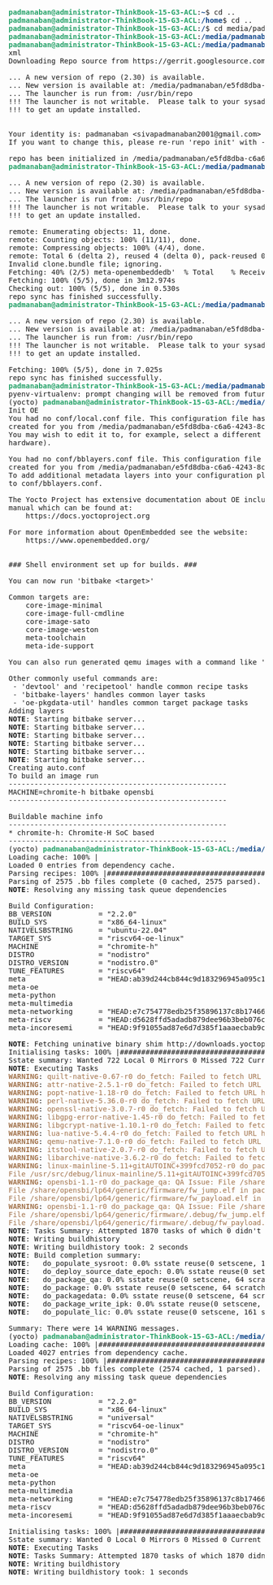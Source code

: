 <pre><font color="#26A269"><b>padmanaban@administrator-ThinkBook-15-G3-ACL</b></font>:<font color="#12488B"><b>~</b></font>$ cd ..
<font color="#26A269"><b>padmanaban@administrator-ThinkBook-15-G3-ACL</b></font>:<font color="#12488B"><b>/home</b></font>$ cd ..
<font color="#26A269"><b>padmanaban@administrator-ThinkBook-15-G3-ACL</b></font>:<font color="#12488B"><b>/</b></font>$ cd media/padmanaban/e5fd8dba-c6a6-4243-8cee-aed03004ac1d/
<font color="#26A269"><b>padmanaban@administrator-ThinkBook-15-G3-ACL</b></font>:<font color="#12488B"><b>/media/padmanaban/e5fd8dba-c6a6-4243-8cee-aed03004ac1d</b></font>$ mkdir re2
<font color="#26A269"><b>padmanaban@administrator-ThinkBook-15-G3-ACL</b></font>:<font color="#12488B"><b>/media/padmanaban/e5fd8dba-c6a6-4243-8cee-aed03004ac1d/re2</b></font>$ repo init -u https://gitlab.incoresemi.com/software/meta-incoresemi -m tools/manifests/incoresemi.
xml
Downloading Repo source from https://gerrit.googlesource.com/git-repo

... A new version of repo (2.30) is available.
... New version is available at: /media/padmanaban/e5fd8dba-c6a6-4243-8cee-aed03004ac1d/re2/.repo/repo/repo
... The launcher is run from: /usr/bin/repo
!!! The launcher is not writable.  Please talk to your sysadmin or distro
!!! to get an update installed.


Your identity is: padmanaban &lt;sivapadmanaban2001@gmail.com&gt;
If you want to change this, please re-run &apos;repo init&apos; with --config-name

repo has been initialized in /media/padmanaban/e5fd8dba-c6a6-4243-8cee-aed03004ac1d/re2
<font color="#26A269"><b>padmanaban@administrator-ThinkBook-15-G3-ACL</b></font>:<font color="#12488B"><b>/media/padmanaban/e5fd8dba-c6a6-4243-8cee-aed03004ac1d/re2</b></font>$ repo sync

... A new version of repo (2.30) is available.
... New version is available at: /media/padmanaban/e5fd8dba-c6a6-4243-8cee-aed03004ac1d/re2/.repo/repo/repo
... The launcher is run from: /usr/bin/repo
!!! The launcher is not writable.  Please talk to your sysadmin or distro
!!! to get an update installed.

remote: Enumerating objects: 11, done.
remote: Counting objects: 100% (11/11), done.
remote: Compressing objects: 100% (4/4), done.
remote: Total 6 (delta 2), reused 4 (delta 0), pack-reused 0
Invalid clone.bundle file; ignoring.
Fetching: 40% (2/5) meta-openembeddedb&apos;  % Total    % Received % Xferd  Average Speed   Time    Time     Time  Current\n                                 Dload  Upload   Total   Spent    Left  Speed\n\r  0     0    0     0    0     0      0      0 --:--:-- --:--:-- --:--:--     0\r  0     0    0     0    0     0      0      0 --:--:--  0:00:01 --:--:--     0\r  0     0    0     0    0     0      0      0 --:--:--  0:00:02 --:--:--     0\r  0     0    0     0    0     0      0      0 --:--:--  0:00:03 --:--:--     0\r  0     0    0     0    0     0      0      0 --:--:--  0:00:04 --:--:--     0\r  0     0    0     0    0     0      0      0 --:--:--  0:00:05 --:--:--     0\r  0     0    0     0    0     0      0      0 --:--:--  0:00:06 --:--:--     0\r  0     0    0     0    0     0      0      0 --:--:--  0:00:07 --:--:--     0\r  0     0    0     0    0     0      0      0 --:--:--  0:00:08 --:--:--     0\r  0     0    0     0    0     0      0      0 --:--:--  0:00:09 --:--:--     0\r  0     0    0     0    0     0      0      0 --:--:--  0:00:10 --:--:--     0\r  0     0    0     0    0     0      0      0 --:--:--  0:00:11 --:--:--     0\r  0     0    0     0    0     0      0      0 --:--:--  0:00:12 --:--:--     0\r  0     0    0     0    0     0      0      0 --:--:--  0:00:13 --:--:--     0\r  0     0    0     0    0     0      0      0 --:--:--  0:00:14 --:--:--     0\r  0     0    0     0    0     0      0      0 --:--:--  0:00:15 --:--:--     0\r  0     0    0     0    0     0      0      0 --:--:--  0:00:16 --:--:--     0\r  0     0    0     0    0     0      0      0 --:--:--  0:00:17 --:--:--     0\r  0     0    0     0    0     0      0      0 --:--:--  0:00:18 --:--:--     0\r  0     0    0     0    0     0      0      0 --:--:--  0:00:19 --:--:--     0\r  0     0    0     0    0     0      0      0 --:--:--  0:00:20 --:--:--     0\r  0     0    0     0    0     0      0      0 --:--:--  0:00:21 --:--:--     0\r  0     0    0     0    0     0      0      0 --:--:--  0:00:22 --:--:--     0\r  0     0    0     0    0     0      0      0 --:--:--  0:00:23 --:--:--     0\r  0     0    0     0    0     0      0      0 --:--:--  0:00:24 --:--:--     0\r  0     0    0     0    0     0      0      0 --:--:--  0:00:25 --:--:--     0\r  0     0    0     0    0     0      0      0 --:--:--  0:00:26 --:--:--     0\r  0     0    0     0    0     0      0      0 --:--:--  0:00:27 --:--:--     0\r  0     0    0     0    0     0      0      0 --:--:--  0:00:28 --:--:--     0\r  0     0    0     0    0     0      0      0 --:--:--  0:00:29 --:--:--     0\r  0     0    0     0    0     0      0      0 --:--:--  0:00:30 --:--:--     0\r  0     0    0     0    0     0      0      0 --:--:--  0:00:31 --:--:--     0\r  0     0    0     0    0     0      0      0 --:--:--  0:00:32 --:--:--     0\r  0     0    0     0    0     0      0      0 --:--:--  0:00:33 --:--:--     0\r  0     0    0     0    0     0      0      0 --:--:--  0:00:34 --:--:--     0\r  0     0    0     0    0     0      0      0 --:--:--  0:00:35 --:--:--     0\r  0     0    0     0    0     0      0      0 --:--:--  0:00:36 --:--:--     0\r  0     0    0     0    0     0      0      0 --:--:--  0:00:37 --:--:--     0\r  0     0    0     0    0     0      0      0 --:--:--  0:00:38 --:--:--     0\r  0     0    0     0    0     0      0      0 --:--:--  0:00:39 --:--:--     0\r  0     0    0     0    0     0      0      0 --:--:--  0:00:40 --:--:--     0\r  0     0    0     0    0     0      0      0 --:--:--  0:00:41 --:--:--     0\r  0     0    0     0    0     0      0      0 --:--:--  0:00:42 --:--:--     0\r  0     0    0     0    0     0      0      0 --:--:--  0:00:43 --:--:--     0\r  0     0    0     0    0     0      0      0 --:--:--  0:00:44 --:--:--     0\r  0     0    0     0    0     0      0      0 --:--:--  0:00:45 --:--:--     0\r  0     0    0     0    0     0      0      0 --:--:--  0:00:46 --:--:--     0\r  0     0    0     0    0     0      0      0 --:--:--  0:00:47 --:--:--     0\r  0     0    0     0    0     0      0      0 --:--:--  0:00:48 --:--:--     0\r  0     0    0     0    0     0      0      0 --:--:--  0:00:49 --:--:--     0\r  0     0    0     0    0     0      0      0 --:--:--  0:00:50 --:--:--     0\r  0     0    0     0    0     0      0      0 --:--:--  0:00:51 --:--:--     0\r  0     0    0     0    0     0      0      0 --:--:--  0:00:52 --:--:--     0\r  0     0    0     0    0     0      0      0 --:--:--  0:00:53 --:--:--     0\r  0     0    0     0    0     0      0      0 --:--:--  0:00:54 --:--:--     0\r  0     0    0     0    0     0      0      0 --:--:--  0:00:55 --:--:--     0\r  0     0    0     0    0     0      0      0 --:--:--  0:00:56 --:--:--     0\r  0     0    0     0    0     0      0      0 --:--:--  0:00:57 --:--:--     0\r  0     0    0     0    0     0      0      0 --:--:--  0:00:58 --:--:--     0\r  0     0    0     0    0     0      0      0 --:--:--  0:00:59 --:--:--     0\r  0     0    0     0    0     0      0      0 --:--:--  0:01:00 --:--:--     0\r  0     0    0     0    0     0      0      0 --:--:--  0:01:01 --:--:--     0\r  0     0    0     0    0     0      0      0 --:--:--  0:01:02 --:--:--     0\r  0     0    0     0    0     0      0      0 --:--:--  0:01:03 --:--:--     0\r  0     0    0     0    0     0      0      0 --:--:--  0:01:04 --:--:--     0\r  0     0    0     0    0     0      0      0 --:--:--  0:01:05 --:--:--     0\r  0     0    0     0    0     0      0      0 --:--:--  0:01:06 --:--:--     0\r  0     0    0     0    0     0      0      0 --:--:--  0:01:07 --:--:--     0\r  0     0    0     0    0     0      0      0 --:--:--  0:01:08 --:--:--     0\r  0     0    0     0    0     0      0      0 --:--:--  0:01:09 --:--:--     0\r  0     0    0     0    0     0      0      0 --:--:--  0:01:10 --:--:--     0\r  0     0    0     0    0     0      0      0 --:--:--  0:01:11 --:--:--     0\r  0     0    0     0    0     0      0      0 --:--:--  0:01:12 --:--:--     0\r  0     0    0     0    0     0      0      0 --:--:--  0:01:13 --:--:--     0\r  0     0    0     0    0     0      0      0 --:--:--  0:01:14 --:--:--     0\r  0     0    0     0    0     0      0      0 --:--:--  0:01:15 --:--:--     0\r  0     0    0     0    0     0      0      0 --:--:--  0:01:16 --:--:--     0\r  0     0    0     0    0     0      0      0 --:--:--  0:01:17 --:--:--     0\r  0     0    0     0    0     0      0      0 --:--:--  0:01:18 --:--:--     0\r  0     0    0     0    0     0      0      0 --:--:--  0:01:19 --:--:--     0\r  0     0    0     0    0     0      0      0 --:--:--  0:01:20 --:--:--     0\r  0     0    0     0    0     0      0      0 --:--:--  0:01:21 --:--:--     0\r  0     0    0     0    0     0      0      0 --:--:--  0:01:22 --:--:--     0\r  0     0    0     0    0     0      0      0 --:--:--  0:01:23 --:--:--     0\r  0     0    0     0    0     0      0      0 --:--:--  0:01:24 --:--:--     0\r  0     0    0     0    0     0      0      0 --:--:--  0:01:25 --:--:--     0\r  0     0    0     0    0     0      0      0 --:--:--  0:01:26 --:--:--     0\r  0     0    0     0    0     0      0      0 --:--:--  0:01:27 --:--:--     0\r  0     0    0     0    0     0      0      0 --:--:--  0:01:28 --:--:--     0\r  0     0    0     0    0     0      0      0 --:--:--  0:01:29 --:--:--     0\r  0     0    0     0    0     0      0      0 --:--:--  0:01:30 --:--:--     0\r  0     0    0     0    0     0      0      0 --:--:--  0:01:31 --:--:--     0\r  0     0    0     0    0     0      0      0 --:--:--  0:01:32 --:--:--     0\r  0     0    0     0    0     0      0      0 --:--:--  0:01:33 --:--:--     0\r  0     0    0     0    0     0      0      0 --:--:--  0:01:34 --:--:--     0\r  0     0    0     0    0     0      0      0 --:--:--  0:01:35 --:--:--     0\r  0     0    0     0    0     0      0      0 --:--:--  0:01:36 --:--:--     0\r  0     0    0     0    0     0      0      0 --:--:--  0:01:37 --:--:--     0\r  0     0    0     0    0     0      0      0 --:--:--  0:01:38 --:--:--     0\r  0     0    0     0    0     0      0      0 --:--:--  0:01:39 --:--:--     0\r  0     0    0     0    0     0      0      0 --:--:--  0:01:40 --:--:--     0\r  0     0    0     0    0     0      0      0 --:--:--  0:01:41 --:--:--     0\r  0     0    0     0    0     0      0      0 --:--:--  0:01:42 --:--:--     0\r  0     0    0     0    0     0      0      0 --:--:--  0:01:43 --:--:--     0\r  0     0    0     0    0     0      0      0 --:--:--  0:01:44 --:--:--     0\r  0     0    0     0    0     0      0      0 --:--:--  0:01:45 --:--:--     0\r  0     0    0     0    0     0      0      0 --:--:--  0:01:46 --:--:--     0\r  0     0    0     0    0     0      0      0 --:--:--  0:01:47 --:--:--     0\r  0     0    0     0    0     0      0      0 --:--:--  0:01:48 --:--:--     0\r  0     0    0     0    0     0      0      0 --:--:--  0:01:49 --:--:--     0\r  0     0    0     0    0     0      0      0 --:--:--  0:01:50 --:--:--     0\r  0     0    0     0    0     0      0      0 --:--:--  0:01:51 --:--:--     0\r  0     0    0     0    0     0      0      0 --:--:--  0:01:52 --:--:--     0\r  0     0    0     0    0     0      0      0 --:--:--  0:01:53 --:--:--     0\r  0     0    0     0    0     0      0      0 --:--:--  0:01:54 --:--:--     0\r  0     0    0     0    0     0      0      0 --:--:--  0:01:55 --:--:--     0\r  0     0    0     0    0     0      0      0 --:--:--  0:01:56 --:--:--     0\r  0     0    0     0    0     0      0      0 --:--:--  0:01:57 --:--:--     0\r  0     0    0     0    0     0      0      0 --:--:--  0:01:58 --:--:--     0\r  0     0    0     0    0     0      0      0 --:--:--  0:01:59 --:--:--     0\r  0     0    0     0    0     0      0      0 --:--:--  0:02:00 --:--:--     0\r  0     0    0     0    0     0      0      0 --:--:--  0:02:01 --:--:--     0\r  0     0    0     0    0     0      0      0 --:--:--  0:02:02 --:--:--     0\r  0     0    0     0    0     0      0      0 --:--:--  0:02:03 --:--:--     0\r  0     0    0     0    0     0      0      0 --:--:--  0:02:04 --:--:--     0\r  0     0    0     0    0     0      0      0 --:--:--  0:02:05 --:--:--     0\r  0     0    0     0    0     0      0      0 --:--:--  0:02:06 --:--:--     0\r  0     0    0     0    0     0      0      0 --:--:--  0:02:07 --:--:--     0\r  0     0    0     0    0     0      0      0 --:--:--  0:02:08 --:--:--     0\r  0     0    0     0    0     0      0      0 --:--:--  0:02:09 --:--:--     0\r  0     0    0     0    0     0      0      0 --:--:--  0:02:09 --:--:--     0\ncurl: (28) Failed to connect to github.com port 443 after 129452 ms: Connection timed out\n&apos;
Fetching: 100% (5/5), done in 3m12.974s
Checking out: 100% (5/5), done in 0.530s
repo sync has finished successfully.
<font color="#26A269"><b>padmanaban@administrator-ThinkBook-15-G3-ACL</b></font>:<font color="#12488B"><b>/media/padmanaban/e5fd8dba-c6a6-4243-8cee-aed03004ac1d/re2</b></font>$ repo sync

... A new version of repo (2.30) is available.
... New version is available at: /media/padmanaban/e5fd8dba-c6a6-4243-8cee-aed03004ac1d/re2/.repo/repo/repo
... The launcher is run from: /usr/bin/repo
!!! The launcher is not writable.  Please talk to your sysadmin or distro
!!! to get an update installed.

Fetching: 100% (5/5), done in 7.025s
repo sync has finished successfully.
<font color="#26A269"><b>padmanaban@administrator-ThinkBook-15-G3-ACL</b></font>:<font color="#12488B"><b>/media/padmanaban/e5fd8dba-c6a6-4243-8cee-aed03004ac1d/re2</b></font>$ pyenv activate yocto 
pyenv-virtualenv: prompt changing will be removed from future release. configure `export PYENV_VIRTUALENV_DISABLE_PROMPT=1&apos; to simulate the behavior.
(yocto) <font color="#26A269"><b>padmanaban@administrator-ThinkBook-15-G3-ACL</b></font>:<font color="#12488B"><b>/media/padmanaban/e5fd8dba-c6a6-4243-8cee-aed03004ac1d/re2</b></font>$ . ./meta-incoresemi/setup.sh
Init OE
You had no conf/local.conf file. This configuration file has therefore been
created for you from /media/padmanaban/e5fd8dba-c6a6-4243-8cee-aed03004ac1d/re2/openembedded-core/meta/conf/templates/default/local.conf.sample
You may wish to edit it to, for example, select a different MACHINE (target
hardware).

You had no conf/bblayers.conf file. This configuration file has therefore been
created for you from /media/padmanaban/e5fd8dba-c6a6-4243-8cee-aed03004ac1d/re2/openembedded-core/meta/conf/templates/default/bblayers.conf.sample
To add additional metadata layers into your configuration please add entries
to conf/bblayers.conf.

The Yocto Project has extensive documentation about OE including a reference
manual which can be found at:
    https://docs.yoctoproject.org

For more information about OpenEmbedded see the website:
    https://www.openembedded.org/


### Shell environment set up for builds. ###

You can now run &apos;bitbake &lt;target&gt;&apos;

Common targets are:
    core-image-minimal
    core-image-full-cmdline
    core-image-sato
    core-image-weston
    meta-toolchain
    meta-ide-support

You can also run generated qemu images with a command like &apos;runqemu qemux86-64&apos;.

Other commonly useful commands are:
 - &apos;devtool&apos; and &apos;recipetool&apos; handle common recipe tasks
 - &apos;bitbake-layers&apos; handles common layer tasks
 - &apos;oe-pkgdata-util&apos; handles common target package tasks
Adding layers
<b>NOTE</b>: Starting bitbake server...
<b>NOTE</b>: Starting bitbake server...
<b>NOTE</b>: Starting bitbake server...
<b>NOTE</b>: Starting bitbake server...
<b>NOTE</b>: Starting bitbake server...
<b>NOTE</b>: Starting bitbake server...
Creating auto.conf
To build an image run
---------------------------------------------------
MACHINE=chromite-h bitbake opensbi
---------------------------------------------------

Buildable machine info
---------------------------------------------------
* chromite-h: Chromite-H SoC based
---------------------------------------------------
(yocto) <font color="#26A269"><b>padmanaban@administrator-ThinkBook-15-G3-ACL</b></font>:<font color="#12488B"><b>/media/padmanaban/e5fd8dba-c6a6-4243-8cee-aed03004ac1d/re2/build</b></font>$ MACHINE=chromite-h bitbake opensbi
Loading cache: 100% |                                                                                                                                                                      | ETA:  --:--:--
Loaded 0 entries from dependency cache.
Parsing recipes: 100% |#####################################################################################################################################################################| Time: 0:00:37
Parsing of 2575 .bb files complete (0 cached, 2575 parsed). 4028 targets, 452 skipped, 0 masked, 0 errors.
<b>NOTE</b>: Resolving any missing task queue dependencies

Build Configuration:
BB_VERSION           = &quot;2.2.0&quot;
BUILD_SYS            = &quot;x86_64-linux&quot;
NATIVELSBSTRING      = &quot;ubuntu-22.04&quot;
TARGET_SYS           = &quot;riscv64-oe-linux&quot;
MACHINE              = &quot;chromite-h&quot;
DISTRO               = &quot;nodistro&quot;
DISTRO_VERSION       = &quot;nodistro.0&quot;
TUNE_FEATURES        = &quot;riscv64&quot;
meta                 = &quot;HEAD:ab39d244cb844c9d183296945a095c17fdfef29e&quot;
meta-oe              
meta-python          
meta-multimedia      
meta-networking      = &quot;HEAD:e7c754778edb25f35896137c8b174669392c492a&quot;
meta-riscv           = &quot;HEAD:d5628ffd5adadb879dee96b3beb076ca2abfcf6d&quot;
meta-incoresemi      = &quot;HEAD:9f91055ad87e6d7d385f1aaaecbab9c31f5b4cf3&quot;

<b>NOTE</b>: Fetching uninative binary shim http://downloads.yoctoproject.org/releases/uninative/3.8.1/x86_64-nativesdk-libc-3.8.1.tar.xz;sha256sum=5fab9a5c97fc73a21134e5a81f74498cbaecda75d56aab971c934e0b803bcc00 (will check PREMIRRORS first)
Initialising tasks: 100% |##################################################################################################################################################################| Time: 0:00:02
Sstate summary: Wanted 722 Local 0 Mirrors 0 Missed 722 Current 0 (0% match, 0% complete)
<b>NOTE</b>: Executing Tasks
<font color="#A2734C"><b>WARNING</b></font>: <font color="#A2734C">quilt-native-0.67-r0 do_fetch: Failed to fetch URL https://download.savannah.gnu.org/releases/quilt/quilt-0.67.tar.gz, attempting MIRRORS if available</font>
<font color="#A2734C"><b>WARNING</b></font>: <font color="#A2734C">attr-native-2.5.1-r0 do_fetch: Failed to fetch URL https://download.savannah.gnu.org/releases/attr/attr-2.5.1.tar.gz, attempting MIRRORS if available</font>
<font color="#A2734C"><b>WARNING</b></font>: <font color="#A2734C">popt-native-1.18-r0 do_fetch: Failed to fetch URL http://ftp.rpm.org/popt/releases/popt-1.x/popt-1.18.tar.gz, attempting MIRRORS if available</font>
<font color="#A2734C"><b>WARNING</b></font>: <font color="#A2734C">perl-native-5.36.0-r0 do_fetch: Failed to fetch URL https://www.cpan.org/src/5.0/perl-5.36.0.tar.gz;name=perl, attempting MIRRORS if available</font>
<font color="#A2734C"><b>WARNING</b></font>: <font color="#A2734C">openssl-native-3.0.7-r0 do_fetch: Failed to fetch URL http://www.openssl.org/source/openssl-3.0.7.tar.gz, attempting MIRRORS if available</font>
<font color="#A2734C"><b>WARNING</b></font>: <font color="#A2734C">libgpg-error-native-1.45-r0 do_fetch: Failed to fetch URL https://www.gnupg.org/ftp/gcrypt/libgpg-error/libgpg-error-1.45.tar.bz2, attempting MIRRORS if available</font>
<font color="#A2734C"><b>WARNING</b></font>: <font color="#A2734C">libgcrypt-native-1.10.1-r0 do_fetch: Failed to fetch URL https://www.gnupg.org/ftp/gcrypt/libgcrypt/libgcrypt-1.10.1.tar.bz2, attempting MIRRORS if available</font>
<font color="#A2734C"><b>WARNING</b></font>: <font color="#A2734C">lua-native-5.4.4-r0 do_fetch: Failed to fetch URL http://www.lua.org/ftp/lua-5.4.4.tar.gz;name=tarballsrc, attempting MIRRORS if available</font>
<font color="#A2734C"><b>WARNING</b></font>: <font color="#A2734C">qemu-native-7.1.0-r0 do_fetch: Failed to fetch URL https://download.qemu.org/qemu-7.1.0.tar.xz, attempting MIRRORS if available</font>
<font color="#A2734C"><b>WARNING</b></font>: <font color="#A2734C">itstool-native-2.0.7-r0 do_fetch: Failed to fetch URL http://files.itstool.org/itstool/itstool-2.0.7.tar.bz2, attempting MIRRORS if available</font>
<font color="#A2734C"><b>WARNING</b></font>: <font color="#A2734C">libarchive-native-3.6.2-r0 do_fetch: Failed to fetch URL http://libarchive.org/downloads/libarchive-3.6.2.tar.gz, attempting MIRRORS if available</font>
<font color="#A2734C"><b>WARNING</b></font>: <font color="#A2734C">linux-mainline-5.11+gitAUTOINC+399fcd7052-r0 do_package_qa: QA Issue: File /usr/src/debug/linux-mainline/5.11+gitAUTOINC+399fcd7052-r0/lib/oid_registry_data.c in package linux-mainline-src contains reference to TMPDIR</font>
<font color="#A2734C">File /usr/src/debug/linux-mainline/5.11+gitAUTOINC+399fcd7052-r0/drivers/tty/vt/consolemap_deftbl.c in package linux-mainline-src contains reference to TMPDIR [buildpaths]</font>
<font color="#A2734C"><b>WARNING</b></font>: <font color="#A2734C">opensbi-1.1-r0 do_package_qa: QA Issue: File /share/opensbi/lp64/generic/firmware/fw_dynamic.elf in package opensbi contains reference to TMPDIR</font>
<font color="#A2734C">File /share/opensbi/lp64/generic/firmware/fw_jump.elf in package opensbi contains reference to TMPDIR</font>
<font color="#A2734C">File /share/opensbi/lp64/generic/firmware/fw_payload.elf in package opensbi contains reference to TMPDIR [buildpaths]</font>
<font color="#A2734C"><b>WARNING</b></font>: <font color="#A2734C">opensbi-1.1-r0 do_package_qa: QA Issue: File /share/opensbi/lp64/generic/firmware/.debug/fw_dynamic.elf in package opensbi-dbg contains reference to TMPDIR</font>
<font color="#A2734C">File /share/opensbi/lp64/generic/firmware/.debug/fw_jump.elf in package opensbi-dbg contains reference to TMPDIR</font>
<font color="#A2734C">File /share/opensbi/lp64/generic/firmware/.debug/fw_payload.elf in package opensbi-dbg contains reference to TMPDIR [buildpaths]</font>
<b>NOTE</b>: Tasks Summary: Attempted 1870 tasks of which 0 didn&apos;t need to be rerun and all succeeded.
<b>NOTE</b>: Writing buildhistory
<b>NOTE</b>: Writing buildhistory took: 2 seconds
<b>NOTE</b>: Build completion summary:
<b>NOTE</b>:   do_populate_sysroot: 0.0% sstate reuse(0 setscene, 135 scratch)
<b>NOTE</b>:   do_deploy_source_date_epoch: 0.0% sstate reuse(0 setscene, 163 scratch)
<b>NOTE</b>:   do_package_qa: 0.0% sstate reuse(0 setscene, 64 scratch)
<b>NOTE</b>:   do_package: 0.0% sstate reuse(0 setscene, 64 scratch)
<b>NOTE</b>:   do_packagedata: 0.0% sstate reuse(0 setscene, 64 scratch)
<b>NOTE</b>:   do_package_write_ipk: 0.0% sstate reuse(0 setscene, 64 scratch)
<b>NOTE</b>:   do_populate_lic: 0.0% sstate reuse(0 setscene, 161 scratch)

Summary: There were 14 WARNING messages.
(yocto) <font color="#26A269"><b>padmanaban@administrator-ThinkBook-15-G3-ACL</b></font>:<font color="#12488B"><b>/media/padmanaban/e5fd8dba-c6a6-4243-8cee-aed03004ac1d/re2/build</b></font>$ MACHINE=chromite-h bitbake opensbi
Loading cache: 100% |#######################################################################################################################################################################| Time: 0:00:00
Loaded 4027 entries from dependency cache.
Parsing recipes: 100% |#####################################################################################################################################################################| Time: 0:00:03
Parsing of 2575 .bb files complete (2574 cached, 1 parsed). 4028 targets, 452 skipped, 0 masked, 0 errors.
<b>NOTE</b>: Resolving any missing task queue dependencies

Build Configuration:
BB_VERSION           = &quot;2.2.0&quot;
BUILD_SYS            = &quot;x86_64-linux&quot;
NATIVELSBSTRING      = &quot;universal&quot;
TARGET_SYS           = &quot;riscv64-oe-linux&quot;
MACHINE              = &quot;chromite-h&quot;
DISTRO               = &quot;nodistro&quot;
DISTRO_VERSION       = &quot;nodistro.0&quot;
TUNE_FEATURES        = &quot;riscv64&quot;
meta                 = &quot;HEAD:ab39d244cb844c9d183296945a095c17fdfef29e&quot;
meta-oe              
meta-python          
meta-multimedia      
meta-networking      = &quot;HEAD:e7c754778edb25f35896137c8b174669392c492a&quot;
meta-riscv           = &quot;HEAD:d5628ffd5adadb879dee96b3beb076ca2abfcf6d&quot;
meta-incoresemi      = &quot;HEAD:9f91055ad87e6d7d385f1aaaecbab9c31f5b4cf3&quot;

Initialising tasks: 100% |##################################################################################################################################################################| Time: 0:00:01
Sstate summary: Wanted 0 Local 0 Mirrors 0 Missed 0 Current 722 (0% match, 100% complete)
<b>NOTE</b>: Executing Tasks
<b>NOTE</b>: Tasks Summary: Attempted 1870 tasks of which 1870 didn&apos;t need to be rerun and all succeeded.
<b>NOTE</b>: Writing buildhistory
<b>NOTE</b>: Writing buildhistory took: 1 seconds
</pre>
